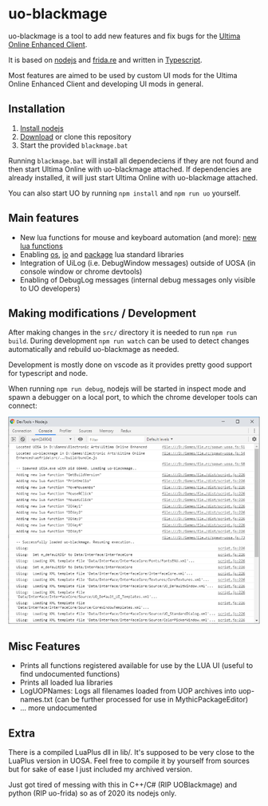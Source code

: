 # uo-blackmage

uo-blackmage is a tool to add new features and fix bugs for the [Ultima Online Enhanced Client](https://uo.com).

It is based on [nodejs](https://nodejs.org/en/download/) and [frida.re](https://www.frida.re/)
and written in [Typescript](https://www.typescriptlang.org/).

Most features are aimed to be used by custom UI mods for the Ultima Online Enhanced Client and developing UI mods in general.

## Installation

1. [Install nodejs](https://nodejs.org/en/download/)
2. [Download](https://github.com/nufasou/uofrida/archive/master.zip) or clone this repository
3. Start the provided `blackmage.bat`

Running `blackmage.bat` will install all dependeciens if they are not found and then start Ultima Online with
uo-blackmage attached. If dependencies are already installed, it will just start Ultima Online with uo-blackmage attached.

You can also start UO by running `npm install` and `npm run uo` yourself.

## Main features

- New lua functions for mouse and keyboard automation (and more): [new lua functions](docs/lua-functions.md)
- Enabling [os](https://www.lua.org/pil/contents.html#22), [io](https://www.lua.org/pil/contents.html#21) and [package](https://www.lua.org/pil/contents.html#15) lua standard libraries
- Integration of UiLog (i.e. DebugWindow messages) outside of UOSA (in console window or chrome devtools)
- Enabling of DebugLog messages (internal debug messages only visible to UO developers)

## Making modifications / Development

After making changes in the `src/` directory it is needed to run `npm run build`.
During development `npm run watch` can be used to detect changes automatically and
rebuild uo-blackmage as needed.

Development is mostly done on vscode as it provides pretty good support for typescript and node.

When running `npm run debug`, nodejs will be started in inspect mode and spawn a debugger on a local port,
to which the chrome developer tools can connect:

![chrome devtools](docs/chrome-devtools.png "chrome devtools integration")

## Misc Features

- Prints all functions registered available for use by the LUA UI (useful to find undocumented functions)
- Prints all loaded lua libraries
- LogUOPNames: Logs all filenames loaded from UOP archives into uop-names.txt (can be further processed for use in MythicPackageEditor)
- ... more undocumented

## Extra

There is a compiled LuaPlus dll in lib/. It's supposed to be very close to the LuaPlus version in UOSA. Feel free to compile it by yourself from sources but for sake of ease I just included my archived version.

Just got tired of messing with this in C++/C# (RIP UOBlackmage) and python (RIP uo-frida) so as of 2020 its nodejs only.
